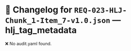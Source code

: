 # 📝 Changelog for `REQ-023-HLJ-Chunk_1-Item_7-v1.0.json` — **hlj_tag_metadata**

❌ No audit.yaml found.
